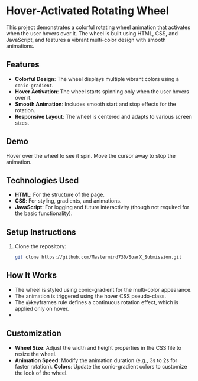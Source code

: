 # Hover-Activated Rotating Wheel

This project demonstrates a colorful rotating wheel animation that activates when the user hovers over it. The wheel is built using HTML, CSS, and JavaScript, and features a vibrant multi-color design with smooth animations.

## Features
- **Colorful Design**: The wheel displays multiple vibrant colors using a `conic-gradient`.
- **Hover Activation**: The wheel starts spinning only when the user hovers over it.
- **Smooth Animation**: Includes smooth start and stop effects for the rotation.
- **Responsive Layout**: The wheel is centered and adapts to various screen sizes.

## Demo
Hover over the wheel to see it spin. Move the cursor away to stop the animation.

## Technologies Used
- **HTML**: For the structure of the page.
- **CSS**: For styling, gradients, and animations.
- **JavaScript**: For logging and future interactivity (though not required for the basic functionality).



## Setup Instructions
1. Clone the repository:
   ```bash
   git clone https://github.com/Mastermind730/SoarX_Submission.git
   
## How It Works
- The wheel is styled using conic-gradient for the multi-color appearance.
- The animation is triggered using the hover CSS pseudo-class.
- The @keyframes rule defines a continuous rotation effect, which is applied only on hover.
- 
## Customization
- **Wheel Size**: Adjust the width and height properties in the CSS file to resize the wheel.
- **Animation Speed**: Modify the animation duration (e.g., 3s to 2s for faster rotation).
  **Colors**: Update the conic-gradient colors to customize the look of the wheel.
